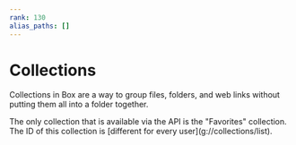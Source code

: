 ```yaml
---
rank: 130
alias_paths: []
---
```


# Collections

Collections in Box are a way to group files, folders, and web links without
putting them all into a folder together.

<Message warning>
  The only collection that is available via the API is the "Favorites"
  collection. The ID of this collection is [different for every
  user](g://collections/list).
</Message>
